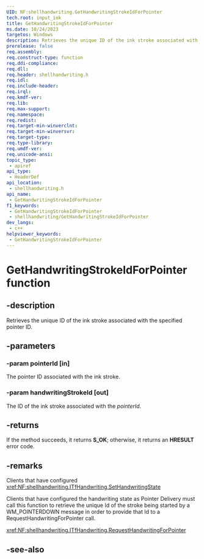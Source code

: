 ```yaml
---
UID: NF:shellhandwriting.GetHandwritingStrokeIdForPointer
tech.root: input_ink
title: GetHandwritingStrokeIdForPointer
ms.date: 10/24/2023
targetos: Windows
description: Retrieves the unique ID of the ink stroke associated with the specified pointer ID.
prerelease: false
req.assembly: 
req.construct-type: function
req.ddi-compliance: 
req.dll: 
req.header: shellhandwriting.h
req.idl: 
req.include-header: 
req.irql: 
req.kmdf-ver: 
req.lib: 
req.max-support: 
req.namespace: 
req.redist: 
req.target-min-winverclnt: 
req.target-min-winversvr: 
req.target-type: 
req.type-library: 
req.umdf-ver: 
req.unicode-ansi: 
topic_type:
 - apiref
api_type:
 - HeaderDef
api_location:
 - shellhandwriting.h
api_name:
 - GetHandwritingStrokeIdForPointer
f1_keywords:
 - GetHandwritingStrokeIdForPointer
 - shellhandwriting/GetHandwritingStrokeIdForPointer
dev_langs:
 - c++
helpviewer_keywords:
 - GetHandwritingStrokeIdForPointer
---
```


# GetHandwritingStrokeIdForPointer function

## -description

Retrieves the unique ID of the ink stroke associated with the specified pointer ID.

## -parameters

### -param pointerId [in]

The pointer ID associated with the ink stroke.

### -param handwritingStrokeId [out]

The ID of the ink stroke associated with the *pointerId*.

## -returns

If the method succeeds, it returns **S_OK**; otherwise, it returns an **HRESULT** error code.

## -remarks

Clients that have configured <xref:NF:shellhandwriting.ITfHandwriting.SetHandwritingState>

Clients that have configured the handwriting state as Pointer Delivery must call this function to retrieve the unique Id of the stroke being started by a WM_POINTERDOWN message in order to provide that Id to a RequestHandwritingForPointer call.

<xref:NF:shellhandwriting.ITfHandwriting.RequestHandwritingForPointer>

## -see-also

